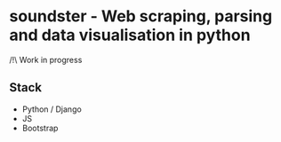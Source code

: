 # soundster - Web scraping, parsing and data visualisation in python

/!\ Work in progress

## Stack

* Python / Django
* JS
* Bootstrap
